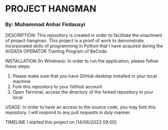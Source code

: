 # PROJECT HANGMAN 

### By: Muhammad Anhar Firdausyi

DESCRIPTION:
This repository is created in order to facilitate the enactment of project-hangman.
This project is a proof of work to demonstrate incorporated skills of programming in Python that I have acquired during the AI/DATA OPERATOR Training Program of BeCode. 

INSTALLATION (In Windows):
In order to run the application, please follow these steps:
1. Please make sure that you have GitHub desktop installed in your local machine
2. Fork this repository to your GitHub account 
2. Open Terminal, access the directory of the forked repository in your local 

USAGE:
In order to have an access to the source code, you may fork this repository. I will respond to any pull requests in duly manner.

TIMELINE
I started this project on [14/06/2023 09:00]

